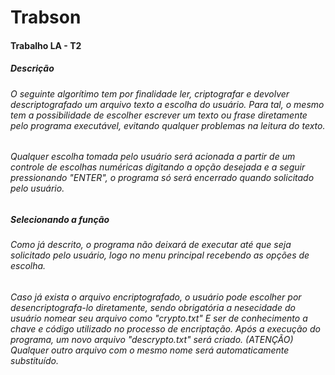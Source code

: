 # Trabson
<h4>Trabalho LA - T2</h4>
<h5>Descrição</h5>
<h6>O seguinte algorítimo tem por finalidade ler, criptografar e devolver descriptografado um arquivo texto a escolha do usuário. Para tal, o mesmo tem a possibilidade de escolher escrever um texto ou frase diretamente pelo programa executável, evitando qualquer problemas na leitura do texto.</h6>
<h6>Qualquer escolha tomada pelo usuário será acionada a partir de um controle de escolhas numéricas digitando a opção desejada e a seguir pressionando "ENTER", o programa só será encerrado quando solicitado pelo usuário.</h6>
<h5>Selecionando a função</h5>
<h6>Como já descrito, o programa não deixará de executar até que seja solicitado pelo usuário, logo no menu principal recebendo as opções de escolha.</h6>
<h6>Caso já exista o arquivo encriptografado, o usuário pode escolher por desencriptografa-lo diretamente, sendo obrigatória a nesecidade do usuário nomear seu arquivo como "crypto.txt" E ser de conhecimento a chave e código utilizado no processo de encriptação. Após a execução do programa, um novo arquivo "descrypto.txt" será criado. <i>(ATENÇÃO) Qualquer outro arquivo com o mesmo nome será automaticamente substituído.</i></h6>
